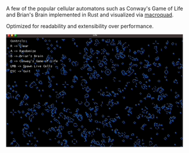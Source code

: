 A few of the popular cellular automatons such as Conway's Game of Life and Brian's Brain implemented in Rust and visualized via [macroquad](https://macroquad.rs/).

Optimized for readability and extensibility over performance.

![Demo](demo.gif)
